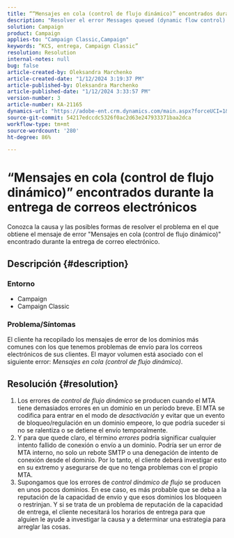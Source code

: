 ```yaml
---
title: ““Mensajes en cola (control de flujo dinámico)” encontrados durante la entrega de correos electrónicos”
description: "Resolver el error Messages queued (dynamic flow control) durante el envío de correo electrónico"
solution: Campaign
product: Campaign
applies-to: "Campaign Classic,Campaign"
keywords: “KCS, entrega, Campaign Classic”
resolution: Resolution
internal-notes: null
bug: false
article-created-by: Oleksandra Marchenko
article-created-date: "1/12/2024 3:19:37 PM"
article-published-by: Oleksandra Marchenko
article-published-date: "1/12/2024 3:33:57 PM"
version-number: 3
article-number: KA-21165
dynamics-url: "https://adobe-ent.crm.dynamics.com/main.aspx?forceUCI=1&pagetype=entityrecord&etn=knowledgearticle&id=c1d08afc-5db1-ee11-a569-6045bd006b4b"
source-git-commit: 54217edccdc5326f0ac2d63e247933371baa2dca
workflow-type: tm+mt
source-wordcount: '280'
ht-degree: 86%

---
```


# “Mensajes en cola (control de flujo dinámico)” encontrados durante la entrega de correos electrónicos


Conozca la causa y las posibles formas de resolver el problema en el que obtiene el mensaje de error &quot;Mensajes en cola (control de flujo dinámico)&quot; encontrado durante la entrega de correo electrónico.

## Descripción {#description}


### <b>Entorno</b>

- Campaign
- Campaign Classic




### <b>Problema/Síntomas</b>

El cliente ha recopilado los mensajes de error de los dominios más comunes con los que tenemos problemas de envío para los correos electrónicos de sus clientes. El mayor volumen está asociado con el siguiente error: *Mensajes en cola (control de flujo dinámico)*.


## Resolución {#resolution}


1. Los errores de *control de flujo dinámico* se producen cuando el MTA tiene demasiados errores en un dominio en un período breve. El MTA se codifica para entrar en el modo de *desactivación* y evitar que un evento de bloqueo/regulación en un dominio empeore, lo que podría suceder si no se ralentiza o se detiene el envío temporalmente.
2. Y para que quede claro, el término *errores* podría significar cualquier intento fallido de conexión o envío a un dominio. Podría ser un error de MTA interno, no solo un rebote SMTP o una denegación de intento de conexión desde el dominio. Por lo tanto, el cliente deberá investigar esto en su extremo y asegurarse de que no tenga problemas con el propio MTA.
3. Supongamos que los errores de *control dinámico de flujo* se producen en unos pocos dominios. En ese caso, es más probable que se deba a la reputación de la capacidad de envío y que esos dominios los bloqueen o restrinjan. Y si se trata de un problema de reputación de la capacidad de entrega, el cliente necesitará los horarios de entrega para que alguien le ayude a investigar la causa y a determinar una estrategia para arreglar las cosas.

